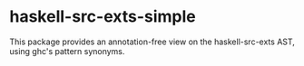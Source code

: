 # haskell-src-exts-simple

This package provides an annotation-free view on the haskell-src-exts
AST, using ghc's pattern synonyms.
